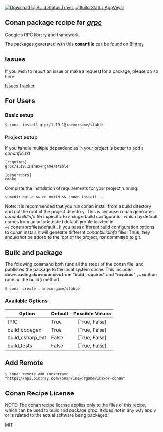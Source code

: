 [![Download](https://api.bintray.com/packages/inexorgame/inexor-conan/grpc%3Ainexorgame/images/download.svg) ](https://bintray.com/inexorgame/inexor-conan/grpc%3Ainexorgame/_latestVersion)
[![Build Status Travis](https://travis-ci.org/inexorgame/conan-grpc.svg?branch=stable%2F1.19.1)](https://travis-ci.org/inexorgame/conan-grpc)
[![Build Status AppVeyor](https://ci.appveyor.com/api/projects/status/github/inexorgame/conan-grpc?branch=stable%2F1.19.1&svg=true)](https://ci.appveyor.com/project/inexorgame/conan-grpc)

## Conan package recipe for [*grpc*](https://github.com/grpc/grpc)

Google's RPC library and framework.

The packages generated with this **conanfile** can be found on [Bintray](https://bintray.com/inexorgame/inexor-conan/grpc%3Ainexorgame).


## Issues

If you wish to report an issue or make a request for a package, please do so here:

[Issues Tracker](https://github.com/inexorgame/conan-grpc/issues)


## For Users

### Basic setup

    $ conan install grpc/1.19.1@inexorgame/stable

### Project setup

If you handle multiple dependencies in your project is better to add a *conanfile.txt*

    [requires]
    grpc/1.19.1@inexorgame/stable

    [generators]
    cmake

Complete the installation of requirements for your project running:

    $ mkdir build && cd build && conan install ..

Note: It is recommended that you run conan install from a build directory and not the root of the project directory.  This is because conan generates *conanbuildinfo* files specific to a single build configuration which by default comes from an autodetected default profile located in ~/.conan/profiles/default .  If you pass different build configuration options to conan install, it will generate different *conanbuildinfo* files.  Thus, they should not be added to the root of the project, nor committed to git.


## Build and package

The following command both runs all the steps of the conan file, and publishes the package to the local system cache.  This includes downloading dependencies from "build_requires" and "requires" , and then running the build() method.

    $ conan create . inexorgame/stable


### Available Options
| Option        | Default | Possible Values  |
| ------------- |:----------------- |:------------:|
| fPIC      | True |  [True, False] |
| build_codegen      | True |  [True, False] |
| build_csharp_ext      | False |  [True, False] |
| build_tests      | False |  [True, False] |


## Add Remote

    $ conan remote add inexorgame "https://api.bintray.com/conan/inexorgame/inexor-conan"


## Conan Recipe License

NOTE: The conan recipe license applies only to the files of this recipe, which can be used to build and package grpc.
It does *not* in any way apply or is related to the actual software being packaged.

[MIT](https://github.com/inexorgame/conan-grpc/blob/stable/1.19.1/LICENSE.md)
